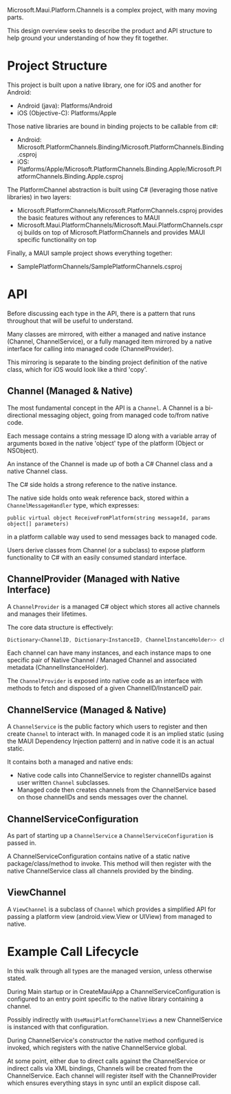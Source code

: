 Microsoft.Maui.Platform.Channels is a complex project, with many moving parts.

This design overview seeks to describe the product and API structure to help ground your understanding of how they fit together.

# Project Structure

This project is built upon a native library, one for iOS and another for Android:

- Android (java): Platforms/Android
- iOS (Objective-C): Platforms/Apple

Those native libraries are bound in binding projects to be callable from c#:

- Android: Microsoft.PlatformChannels.Binding/Microsoft.PlatformChannels.Binding.csproj
- iOS: Platforms/Apple/Microsoft.PlatformChannels.Binding.Apple/Microsoft.PlatformChannels.Binding.Apple.csproj

The PlatformChannel abstraction is built using C# (leveraging those native libraries) in two layers:

- Microsoft.PlatformChannels/Microsoft.PlatformChannels.csproj provides the basic features without any references to MAUI
- Microsoft.Maui.PlatformChannels/Microsoft.Maui.PlatformChannels.csproj builds on top of Microsoft.PlatformChannels and provides MAUI specific functionality on top

Finally, a MAUI sample project shows everything together:

- SamplePlatformChannels/SamplePlatformChannels.csproj

# API

Before discussing each type in the API, there is a pattern that runs throughout that will be useful to understand.

Many classes are mirrored, with either a managed and native instance (Channel, ChannelService), or a fully managed item mirrored by a native interface for calling into managed code (ChannelProvider).

This mirroring is separate to the binding project definition of the native class, which for iOS would look like a third 'copy'.

## Channel (Managed & Native)

The most fundamental concept in the API is a `Channel`. A Channel is a bi-directional messaging object, going from managed code to/from native code.

Each message contains a string message ID along with a variable array of arguments boxed in the native 'object' type of the platform (Object or NSObject).

An instance of the Channel is made up of both a C# Channel class and a native Channel class.

The C# side holds a strong reference to the native instance.

The native side holds onto weak reference back, stored within a `ChannelMessageHandler` type, which expresses:

`public virtual object ReceiveFromPlatform(string messageId, params object[] parameters)`

in a platform callable way used to send messages back to managed code.

Users derive classes from Channel (or a subclass) to expose platform functionality to C# with an easily consumed standard interface.

## ChannelProvider (Managed with Native Interface)

A `ChannelProvider` is a managed C# object which stores all active channels and manages their lifetimes.

The core data structure is effectively:

```csharp
Dictionary<ChannelID, Dictionary<InstanceID, ChannelInstanceHolder>> channels;
```

Each channel can have many instances, and each instance maps to one specific pair of Native Channel / Managed Channel and associated metadata (ChannelInstanceHolder).

The `ChannelProvider` is exposed into native code as an interface with methods to fetch and disposed of a given ChannelID/InstanceID pair.

## ChannelService (Managed & Native)

A `ChannelService` is the public factory which users to register and then create `Channel` to interact with. In managed code it is an implied static (using the MAUI Dependency Injection pattern) and in native code it is an actual static.

It contains both a managed and native ends:

- Native code calls into ChannelService to register channelIDs against user written `Channel` subclasses.
- Managed code then creates channels from the ChannelService based on those channelIDs and sends messages over the channel.

## ChannelServiceConfiguration

As part of starting up a `ChannelService` a `ChannelServiceConfiguration` is passed in.

A ChannelServiceConfiguration contains native of a static native package/class/method to invoke. This method will then register with the native ChannelService class all channels provided by the binding.

## ViewChannel

A `ViewChannel` is a subclass of `Channel` which provides a simplified API for passing a platform view (android.view.View or UIView) from managed to native.

# Example Call Lifecycle

In this walk through all types are the managed version, unless otherwise stated.

During Main startup or in CreateMauiApp a ChannelServiceConfiguration is configured to an entry point specific to the native library containing a channel.

Possibly indirectly with `UseMauiPlatformChannelViews` a new ChannelService is instanced with that configuration.

During ChannelService's constructor the native method configured is invoked, which registers with the native ChannelService global.

At some point, either due to direct calls against the ChannelService or indirect calls via XML bindings, Channels will be created from the ChannelService. Each channel will register itself with the ChannelProvider which ensures everything stays in sync until an explicit dispose call.
